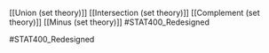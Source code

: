 [[Union (set theory)]]
[[Intersection (set theory)]]
[[Complement (set theory)]]
[[Minus (set theory)]]
#STAT400_Redesigned


#STAT400_Redesigned